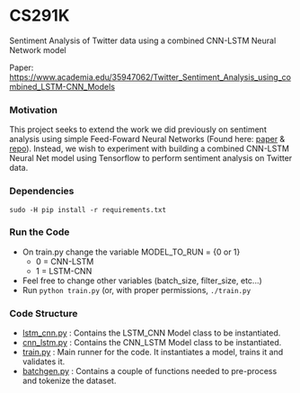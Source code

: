 # CS291K
Sentiment Analysis of Twitter data using a combined CNN-LSTM Neural Network model

Paper: https://www.academia.edu/35947062/Twitter_Sentiment_Analysis_using_combined_LSTM-CNN_Models

### Motivation
This project seeks to extend the work we did previously on sentiment analysis using simple Feed-Foward Neural Networks (Found here: [paper](https://www.academia.edu/30498927/Twitter_Sentiment_Analysis_with_Neural_Networks) & [repo](https://github.com/pmsosa/Twitter-Sentiment-Analysis)).
Instead, we wish to experiment with building a combined CNN-LSTM Neural Net model using Tensorflow to perform sentiment analysis on Twitter data.

### Dependencies
```
sudo -H pip install -r requirements.txt
```

### Run the Code
- On train.py change the variable MODEL_TO_RUN = {0 or 1}
  - 0 = CNN-LSTM
  - 1 = LSTM-CNN
- Feel free to change other variables (batch_size, filter_size, etc...)
- Run ```python train.py``` (or, with proper permissions, ```./train.py```

### Code Structure ###
- [lstm_cnn.py](./lstm_cnn.py) : Contains the LSTM_CNN Model class to be instantiated.
- [cnn_lstm.py](./cnn_lstm.py) : Contains the CNN_LSTM Model class to be instantiated.
- [train.py](./train.py) : Main runner for the code. It instantiates a model, trains it and validates it.
- [batchgen.py](./batchgen.py) : Contains a couple of functions needed to pre-process and tokenize the dataset.



